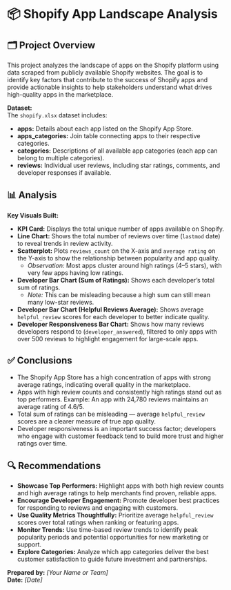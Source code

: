 # 📦 Shopify App Landscape Analysis

## 🗂️ Project Overview

This project analyzes the landscape of apps on the Shopify platform using data scraped from publicly available Shopify websites. The goal is to identify key factors that contribute to the success of Shopify apps and provide actionable insights to help stakeholders understand what drives high-quality apps in the marketplace.

**Dataset:**  
The `shopify.xlsx` dataset includes:  
- **apps:** Details about each app listed on the Shopify App Store.  
- **apps_categories:** Join table connecting apps to their respective categories.  
- **categories:** Descriptions of all available app categories (each app can belong to multiple categories).  
- **reviews:** Individual user reviews, including star ratings, comments, and developer responses if available.

## 📊 Analysis

**Key Visuals Built:**

- **KPI Card:** Displays the total unique number of apps available on Shopify.
- **Line Chart:** Shows the total number of reviews over time (`lastmod` date) to reveal trends in review activity.
- **Scatterplot:** Plots `reviews_count` on the X-axis and `average rating` on the Y-axis to show the relationship between popularity and app quality.  
  - *Observation:* Most apps cluster around high ratings (4–5 stars), with very few apps having low ratings.
- **Developer Bar Chart (Sum of Ratings):** Shows each developer’s total sum of ratings.  
  - *Note:* This can be misleading because a high sum can still mean many low-star reviews.
- **Developer Bar Chart (Helpful Reviews Average):** Shows average `helpful_review` scores for each developer to better indicate quality.
- **Developer Responsiveness Bar Chart:** Shows how many reviews developers respond to (`developer_answered`), filtered to only apps with over 500 reviews to highlight engagement for large-scale apps.

## ✅ Conclusions

- The Shopify App Store has a high concentration of apps with strong average ratings, indicating overall quality in the marketplace.
- Apps with high review counts and consistently high ratings stand out as top performers. Example: An app with 24,780 reviews maintains an average rating of 4.6/5.
- Total sum of ratings can be misleading — average `helpful_review` scores are a clearer measure of true app quality.
- Developer responsiveness is an important success factor; developers who engage with customer feedback tend to build more trust and higher ratings over time.

## 🔍 Recommendations

- **Showcase Top Performers:** Highlight apps with both high review counts and high average ratings to help merchants find proven, reliable apps.
- **Encourage Developer Engagement:** Promote developer best practices for responding to reviews and engaging with customers.
- **Use Quality Metrics Thoughtfully:** Prioritize average `helpful_review` scores over total ratings when ranking or featuring apps.
- **Monitor Trends:** Use time-based review trends to identify peak popularity periods and potential opportunities for new marketing or support.
- **Explore Categories:** Analyze which app categories deliver the best customer satisfaction to guide future investment and partnerships.

**Prepared by:** *[Your Name or Team]*  
**Date:** *[Date]*
